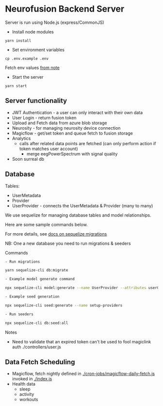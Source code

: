 # Neurofusion Backend Server

Server is run using Node.js (express/CommonJS)

- Install node modules

```
yarn install
```

- Set environment variables

```
cp .env.example .env
```

Fetch env values [from note](https://www.icloud.com/notes/081Ci0RTYFZk2smnqXttFoceg#Neurofusion_Cred)

- Start the server

```
yarn start
```

## Server functionality

- JWT Authentication - a user can only interact with their own data
- User Login - return fusion token
- Upload and Fetch data from azure blob storage
- Neurosity - for managing neurosity device connection
- Magicflow - get/set token and queue fetch to fusion storage
- Analytics
  - calls after related data points are fetched (can only perform action if token matches user account)
    - merge eegPowerSpectrum with signal quality
- Soon surreal db

## Database

Tables:

- UserMetadata
- Provider
- UserProvider - connects the UserMetadata & Provider (many to many)

We use sequelize for managing database tables and model relationships.

Here are some sample commands below.

For more details, see [docs on sequelize migrations](https://sequelize.org/docs/v6/other-topics/migrations/)

NB: One a new database you need to run migrations & seeders

Commands

```bash
- Run migrations

yarn sequelize-cli db:migrate

- Example model generate command

npx sequelize-cli model:generate --name UserProvider --attributes userGuid:string,providerGuid:string,providerUserId:string,providerUserKey:string,providerToken:string,providerOrder:number,providerLastFetched:date

- Example seed generation

npx sequelize-cli seed:generate --name setup-providers

- Run seeders

npx sequelize-cli db:seed:all

```

Notes

- Need to validate that an expired token can't be used to fool magiclink auth ./controllers/user.js

## Data Fetch Scheduling

- Magicflow, fetch nightly defined in [./cron-jobs/magicflow-daily-fetch.js](./cron-jobs/magicflow-daily-fetch.js) invoked in [./index.js](./index.js)
- Health data
  - sleep
  - activity
  - workouts
